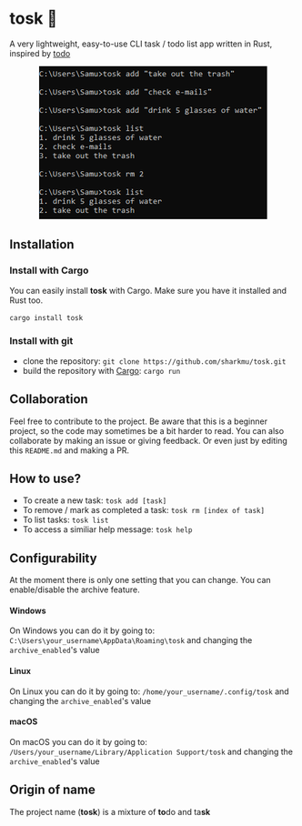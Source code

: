 # tosk 🚀
A very lightweight, easy-to-use CLI task / todo list app written in Rust, inspired by [todo](https://github.com/sioodmy/todo)

<p align="center">
   <img src="demo.png">
</p>

## Installation
### Install with Cargo
You can easily install **tosk** with Cargo. Make sure you have it installed and Rust too. 
```bash
cargo install tosk
```

### Install with git
- clone the repository: `git clone https://github.com/sharkmu/tosk.git`
- build the repository with [Cargo](https://crates.io/): `cargo run`

## Collaboration
Feel free to contribute to the project. Be aware that this is a beginner project, so the code may sometimes be a bit harder to read.
You can also collaborate by making an issue or giving feedback. Or even just by editing this `README.md` and making a PR.

## How to use?
- To create a new task: `tosk add [task]`
- To remove / mark as completed a task: `tosk rm [index of task]`
- To list tasks: `tosk list`
- To access a similiar help message: `tosk help`

## Configurability
At the moment there is only one setting that you can change. You can enable/disable the archive feature.

#### Windows
On Windows you can do it by going to: `C:\Users\your_username\AppData\Roaming\tosk` and changing the `archive_enabled`'s value

#### Linux
On Linux you can do it by going to: `/home/your_username/.config/tosk` and changing the `archive_enabled`'s value

#### macOS
On macOS you can do it by going to: `/Users/your_username/Library/Application Support/tosk` and changing the `archive_enabled`'s value

## Origin of name
The project name (**tosk**) is a mixture of **to**do and ta**sk**